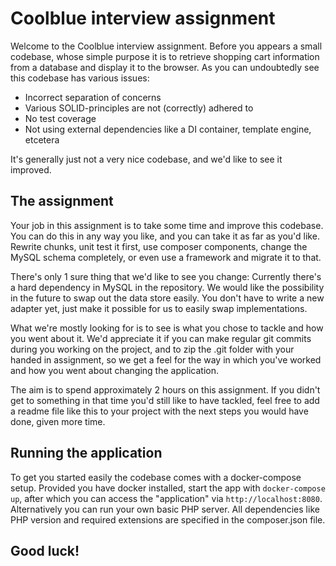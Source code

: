 # Coolblue interview assignment

Welcome to the Coolblue interview assignment. 
Before you appears a small codebase, whose simple purpose it is to retrieve shopping cart information from a database and display it to the browser. As you can undoubtedly see this codebase has various issues:

* Incorrect separation of concerns
* Various SOLID-principles are not (correctly) adhered to
* No test coverage
* Not using external dependencies like a DI container, template engine, etcetera

It's generally just not a very nice codebase, and we'd like to see it improved.

## The assignment

Your job in this assignment is to take some time and improve this codebase. You can do this in any way you like, and you can take it as far as you'd like. Rewrite chunks, unit test it first, use composer components, change the MySQL schema completely, or even use a framework and migrate it to that.

There's only 1 sure thing that we'd like to see you change: Currently there's a hard dependency in MySQL in the repository. We would like the possibility in the future to swap out the data store easily. You don't have to write a new adapter yet, just make it possible for us to easily swap implementations.

What we're mostly looking for is to see is what you chose to tackle and how you went about it. We'd appreciate it if you can make regular git commits during you working on the project, and to zip the .git folder with your handed in assignment, so we get a feel for the way in which you've worked and how you went about changing the application.

The aim is to spend approximately 2 hours on this assignment. If you didn't get to something in that time you'd still like to have tackled, feel free to add a readme file like this to your project with the next steps you would have done, given more time.

## Running the application
To get you started easily the codebase comes with a docker-compose setup. Provided you have docker installed, start the app with `docker-compose up`, after which you can access the "application" via `http://localhost:8080`. Alternatively you can run your own basic PHP server. All dependencies like PHP version and required extensions are specified in the composer.json file.

## Good luck!
